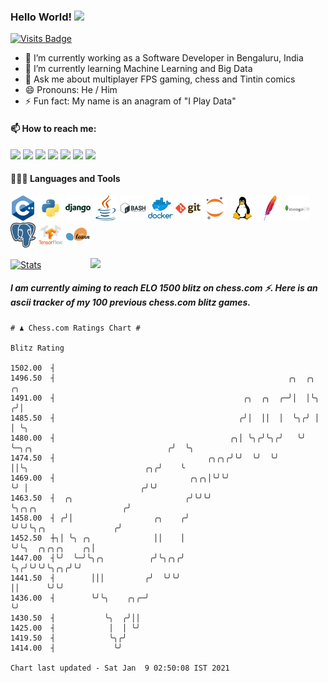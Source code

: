   ### Hello World!  <img src="https://github.com/sciencepal/sciencepal/blob/master/assets/Hi.gif" width="29px">
  [![Visits Badge](https://badges.pufler.dev/visits/sciencepal/sciencepal)](https://badges.pufler.dev/visits/sciencepal/sciencepal)
  
  - 🔭 I’m currently working as a Software Developer in Bengaluru, India
  - 🌱 I’m currently learning Machine Learning and Big Data
  - 💬 Ask me about multiplayer FPS gaming, chess and Tintin comics
  - 😄 Pronouns: He / Him
  - ⚡ Fun fact: My name is an anagram of "I Play Data"
  
  #### 📫 How to reach me:   
  [<img src="https://upload.wikimedia.org/wikipedia/commons/8/83/Steam_icon_logo.svg" width="3.5%"/>](https://steamcommunity.com/id/mongocds/)
  [<img src="https://github.com/sciencepal/sciencepal/blob/master/assets/discord-round.svg" width="3.5%"/>](https://discord.gg/MnUUbHe)
  [<img src="https://img.icons8.com/color/48/000000/twitter.png" width="3.5%"/>](https://twitter.com/sciencepal)
  [<img src="https://img.icons8.com/color/48/000000/linkedin.png" width="3.5%"/>](https://www.linkedin.com/in/adityapal1/)
  [<img src="https://img.icons8.com/fluent/48/000000/facebook-new.png" width="3.5%"/>](https://www.facebook.com/sciencepal/)
  [<img src="https://img.icons8.com/fluent/48/000000/instagram-new.png" width="3.5%"/>](https://www.instagram.com/aditya_sciencepal/)
  <a href="mailto:aditya.pal.science@gmail.com"> <img src="https://img.icons8.com/fluent/48/000000/gmail.png" width="3.5%"/> </a>
  
  #### 👨🏻‍💻 Languages and Tools <br />
  <code><img height="40" src="https://raw.githubusercontent.com/github/explore/80688e429a7d4ef2fca1e82350fe8e3517d3494d/topics/cpp/cpp.png"></code>
  <code><img height="40" src="https://raw.githubusercontent.com/github/explore/80688e429a7d4ef2fca1e82350fe8e3517d3494d/topics/python/python.png"></code>
  <code><img height="40" src="https://raw.githubusercontent.com/github/explore/80688e429a7d4ef2fca1e82350fe8e3517d3494d/topics/django/django.png"></code>
  <code><img height="40" src="https://raw.githubusercontent.com/github/explore/80688e429a7d4ef2fca1e82350fe8e3517d3494d/topics/java/java.png"></code>
  <code><img height="40" src="https://raw.githubusercontent.com/github/explore/80688e429a7d4ef2fca1e82350fe8e3517d3494d/topics/bash/bash.png"></code>
  <code><img height="40" src="https://raw.githubusercontent.com/github/explore/80688e429a7d4ef2fca1e82350fe8e3517d3494d/topics/docker/docker.png"></code>
  <code><img height="40" src="https://raw.githubusercontent.com/github/explore/80688e429a7d4ef2fca1e82350fe8e3517d3494d/topics/git/git.png"></code>
  <code><img height="40" src="https://raw.githubusercontent.com/github/explore/80688e429a7d4ef2fca1e82350fe8e3517d3494d/topics/jupyter-notebook/jupyter-notebook.png"></code>
  <code><img height="40" src="https://raw.githubusercontent.com/github/explore/80688e429a7d4ef2fca1e82350fe8e3517d3494d/topics/linux/linux.png"></code>
  <code><img height="40" src="https://raw.githubusercontent.com/github/explore/80688e429a7d4ef2fca1e82350fe8e3517d3494d/topics/maven/maven.png"></code>
  <code><img height="40" src="https://raw.githubusercontent.com/github/explore/80688e429a7d4ef2fca1e82350fe8e3517d3494d/topics/mongodb/mongodb.png"></code>
  <code><img height="40" src="https://raw.githubusercontent.com/github/explore/80688e429a7d4ef2fca1e82350fe8e3517d3494d/topics/postgresql/postgresql.png"></code>
  <code><img height="40" src="https://raw.githubusercontent.com/github/explore/80688e429a7d4ef2fca1e82350fe8e3517d3494d/topics/tensorflow/tensorflow.png"></code>
  <code><img height="40" src="https://raw.githubusercontent.com/github/explore/80688e429a7d4ef2fca1e82350fe8e3517d3494d/topics/scikit-learn/scikit-learn.png"></code>
  
  [![Stats](https://github-readme-stats.vercel.app/api?username=sciencepal&show_icons=true&theme=radical)](https://github-readme-stats.vercel.app/api?username=sciencepal&show_icons=true&theme=radical)&nbsp; &nbsp; &nbsp; &nbsp; &nbsp; &nbsp; &nbsp; &nbsp; &nbsp; &nbsp; <img src="https://github.com/sciencepal/sciencepal/blob/master/assets/saved.gif" width="195">
  
  ##### I am currently aiming to reach ELO 1500 blitz on chess.com ⚡. Here is an ascii tracker of my 100 previous chess.com blitz games.

  ```
  # ♟︎ Chess.com Ratings Chart #
  
  Blitz Rating

 1502.00  ┤
 1496.50  ┤                                                    ╭╮  ╭╮                                     ╭╮
 1491.00  ┤                                          ╭╮  ╭╮  ╭─╯│  │╰╮                                   ╭╯│
 1485.50  ┤                                         ╭╯│  ││  │  ╰╮╭╯ │                                   │ ╰╮
 1480.00  ┤                                       ╭╮│ ╰╮╭╯╰╮╭╯   ╰╯  ╰─╮╭╮                              ╭╯  ╰╮
 1474.50  ┤                                  ╭╮╭╮╭╯╰╯  ╰╯  ╰╯          ││╰╮                          ╭╮╭╯    ╰
 1469.00  ┤                              ╭╮╭╮│╰╯╰╯                     ╰╯ │                         ╭╯╰╯
 1463.50  ┤  ╭╮                         ╭╯╰╯╰╯                            ╰╮╭╮╭╮                   ╭╯
 1458.00  ┤ ╭╯│                  ╭╮    ╭╯                                  ╰╯╰╯╰╮╭╮               ╭╯
 1452.50  ┼╮│ ╰╮ ╭╮              ││    │                                        ╰╯╰╮  ╭╮╭╮╭╮    ╭╮│
 1447.00  ┤╰╯  ╰─╯╰╮╭╮          ╭╯╰╮╭╮╭╯                                           ╰╮╭╯╰╯╰╯╰╮╭╮╭╯╰╯
 1441.50  ┤        │││         ╭╯  ╰╯╰╯                                             ││      ╰╯╰╯
 1436.00  ┤        ╰╯╰╮    ╭╮╭─╯                                                    ╰╯
 1430.50  ┤           ╰╮  ╭╯││
 1425.00  ┤            │  │ ╰╯
 1419.50  ┤            ╰╮╭╯
 1414.00  ┤             ╰╯

Chart last updated - Sat Jan  9 02:50:08 IST 2021  
  ```
  
